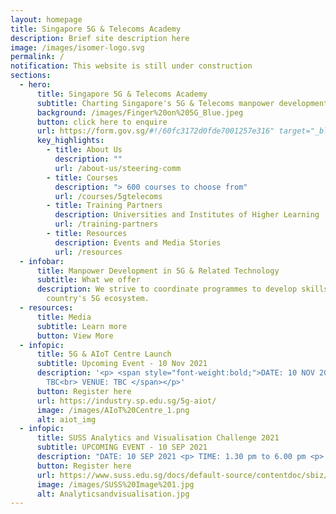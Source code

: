 ```yaml
---
layout: homepage
title: Singapore 5G & Telecoms Academy
description: Brief site description here
image: /images/isomer-logo.svg
permalink: /
notification: This website is still under construction
sections:
  - hero:
      title: Singapore 5G & Telecoms Academy
      subtitle: Charting Singapore's 5G & Telecoms manpower development with you
      background: /images/Finger%20on%205G_Blue.jpeg
      button: click here to enquire
      url: https://form.gov.sg/#!/60fc3172d0fde7001257e316" target="_blank
      key_highlights:
        - title: About Us
          description: ""
          url: /about-us/steering-comm
        - title: Courses
          description: "> 600 courses to choose from"
          url: /courses/5gtelecoms
        - title: Training Partners
          description: Universities and Institutes of Higher Learning
          url: /training-partners
        - title: Resources
          description: Events and Media Stories
          url: /resources
  - infobar:
      title: Manpower Development in 5G & Related Technology
      subtitle: What we offer
      description: We strive to coordinate programmes to develop skills across the
        country's 5G ecosystem.
  - resources:
      title: Media
      subtitle: Learn more
      button: View More
  - infopic:
      title: 5G & AIoT Centre Launch
      subtitle: Upcoming Event - 10 Nov 2021
      description: '<p> <span style="font-weight:bold;">DATE: 10 NOV 2021<br>TIME:
        TBC<br> VENUE: TBC </span></p>'
      button: Register here
      url: https://industry.sp.edu.sg/5g-aiot/
      image: /images/AIoT%20Centre_1.png
      alt: aiot_img
  - infopic:
      title: SUSS Analytics and Visualisation Challenge 2021
      subtitle: UPCOMING EVENT - 10 SEP 2021
      description: "DATE: 10 SEP 2021 <p> TIME: 1.30 pm to 6.00 pm <p> VENUE: Online event"
      button: Register here
      url: https://www.suss.edu.sg/docs/default-source/contentdoc/sbiz/avc2021-registrationform.pdf
      image: /images/SUSS%20Image%201.jpg
      alt: Analyticsandvisualisation.jpg
---
```

